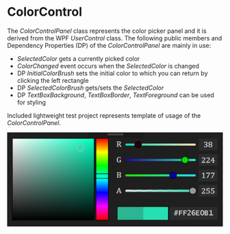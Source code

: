 # ColorControl
The _ColorControlPanel_ class represents the color picker panel and it is derived from the WPF _UserControl_ class. 
The following public members and Dependency Properties (DP) of the _ColorControlPanel_ are mainly in use:  
  
- _SelectedColor_ gets a currently picked color  
- _ColorChanged_ event occurs when the _SelectedColor_ is changed  
- DP _InitialColorBrush_ sets the initial color to which you can return by clicking the left rectangle  
- DP _SelectedColorBrush_ gets/sets the _SelectedColor_  
- DP _TextBoxBackground_, _TextBoxBorder_, _TextForeground_ can be used for styling
  
Included lightweight test project represents template of usage of the _ColorControlPanel_.  
  
![alt text](screen.png "screen")
